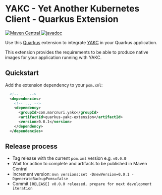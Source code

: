 # YAKC - Yet Another Kubernetes Client - Quarkus Extension
[![Maven Central](https://img.shields.io/maven-central/v/com.marcnuri.yakc/quarkus-yakc-extension)
](https://search.maven.org/search?q=g:com.marcnuri.yakc%20a:quarkus-yakc-extension)
[![javadoc](https://javadoc.io/badge2/com.marcnuri.yakc/quarkus-yakc-extension/javadoc.svg)
](https://javadoc.io/doc/com.marcnuri.yakc/quarkus-yakc-extension)

Use this [Quarkus](https://www.quarkus.io) extension to integrate
[YAKC](https://github.com/manusa/yakc) in your Quarkus application.

This extension provides the requirements to be able to produce native images for your
application running with YAKC.

## Quickstart

Add the extension dependency to your `pom.xml`:
```xml
  <!-- ... -->
  <dependencies>
    <!-- ... -->
    <dependency>
      <groupId>com.marcnuri.yakc</groupId>
      <artifactId>quarkus-yakc-extension</artifactId>
      <version>0.0.1</version>
    </dependency>
  </dependencies>
```

## Release process
- Tag release with the current `pom.xml` version e.g. `v0.0.0`
- Wait for action to complete and artifacts to be published in Maven Central
- Increment version:
  `mvn versions:set -DnewVersion=0.0.1 -DgenerateBackupPoms=false`
- Commit `[RELEASE] v0.0.0 released, prepare for next development iteration`
